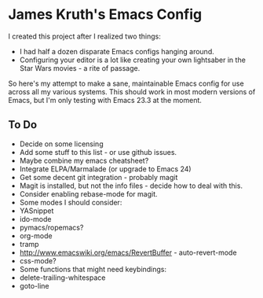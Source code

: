 James Kruth's Emacs Config
==========================

I created this project after I realized two things:

* I had half a dozen disparate Emacs configs hanging around.
* Configuring your editor is a lot like creating your own lightsaber
  in the Star Wars movies - a rite of passage.
  
So here's my attempt to make a sane, maintainable Emacs config for use
across all my various systems.  This should work in most modern
versions of Emacs, but I'm only testing with Emacs 23.3 at the moment.

To Do
-----

* Decide on some licensing
* Add some stuff to this list - or use github issues.
* Maybe combine my emacs cheatsheet?
* Integrate ELPA/Marmalade (or upgrade to Emacs 24)
* Get some decent git integration - probably magit
 * Magit is installed, but not the info files - decide how to deal
   with this.
 * Consider enabling rebase-mode for magit.
* Some modes I should consider:
 * YASnippet
 * ido-mode
 * pymacs/ropemacs?
 * org-mode
 * tramp
 * http://www.emacswiki.org/emacs/RevertBuffer - auto-revert-mode
 * css-mode?
* Some functions that might need keybindings:
 * delete-trailing-whitespace
 * goto-line
 
